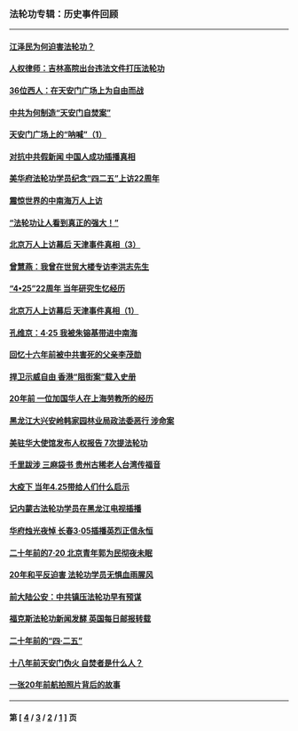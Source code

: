 ### 法轮功专辑：历史事件回顾
---
#### [江泽民为何迫害法轮功？](../../pages/nf5793/n13876324.md?12060430) 
#### [人权律师：吉林高院出台违法文件打压法轮功](../../pages/nf5793/n13825665.md?12060430) 
#### [36位西人：在天安门广场上为自由而战](../../pages/nf5793/n13390029.md?12060430) 
#### [中共为何制造“天安门自焚案”](../../pages/nf5793/n13183270.md?12060430) 
#### [天安门广场上的“呐喊”（1）](../../pages/nf5793/n13105277.md?12060430) 
#### [对抗中共假新闻 中国人成功插播真相](../../pages/nf5793/n12910618.md?12060430) 
#### [美华府法轮功学员纪念“四二五”上访22周年](../../pages/nf5793/n12904445.md?12060430) 
#### [震惊世界的中南海万人上访](../../pages/nf5793/n12903976.md?12060430) 
#### [“法轮功让人看到真正的强大！”](../../pages/nf5793/n12903195.md?12060430) 
#### [北京万人上访幕后 天津事件真相（3）](../../pages/nf5793/n12902807.md?12060430) 
#### [曾慧燕：我曾在世贸大楼专访李洪志先生](../../pages/nf5793/n12898729.md?12060430) 
#### [“4•25”22周年 当年研究生忆经历](../../pages/nf5793/n12894152.md?12060430) 
#### [北京万人上访幕后 天津事件真相（1）](../../pages/nf5793/n12885174.md?12060430) 
#### [孔维京：4·25 我被朱镕基带进中南海](../../pages/nf5793/n12864987.md?12060430) 
#### [回忆十六年前被中共害死的父亲李茂勋](../../pages/nf5793/n12880270.md?12060430) 
#### [捍卫示威自由 香港“阻街案”载入史册](../../pages/nf5793/n12811245.md?12060430) 
#### [20年前 一位加国华人在上海劳教所的经历](../../pages/nf5793/n12707932.md?12060430) 
#### [黑龙江大兴安岭韩家园林业局政法委恶行 涉命案](../../pages/nf5793/n12622815.md?12060430) 
#### [美驻华大使馆发布人权报告 7次提法轮功](../../pages/nf5793/n12520541.md?12060430) 
#### [千里跋涉 三麻袋书 贵州古稀老人台湾传福音](../../pages/nf5793/n12198750.md?12060430) 
#### [大疫下 当年4.25带给人们什么启示](../../pages/nf5793/n12058565.md?12060430) 
#### [记内蒙古法轮功学员在黑龙江电视插播](../../pages/nf5793/n11699194.md?12060430) 
#### [华府烛光夜悼 长春3·05插播英烈正信永恒](../../pages/nf5793/n11397432.md?12060430) 
#### [二十年前的7·20 北京青年郭为民彻夜未眠](../../pages/nf5793/n11354195.md?12060430) 
#### [20年和平反迫害 法轮功学员无惧血雨腥风](../../pages/nf5793/n11348279.md?12060430) 
#### [前大陆公安：中共镇压法轮功早有预谋](../../pages/nf5793/n11352168.md?12060430) 
#### [福克斯法轮功新闻发酵  英国每日邮报转载](../../pages/nf5793/n11285952.md?12060430) 
#### [二十年前的“四·二五”](../../pages/nf5793/n11207639.md?12060430) 
#### [十八年前天安门伪火 自焚者是什么人？](../../pages/nf5793/n10996556.md?12060430) 
#### [一张20年前航拍照片背后的故事](../../pages/nf5793/n10693797.md?12060430) 

---
#### 第 [ [4](./4.md?12060430) / [3](./3.md?12060430) / [2](./2.md?12060430) / [1](./1.md?12060430) ] 页
